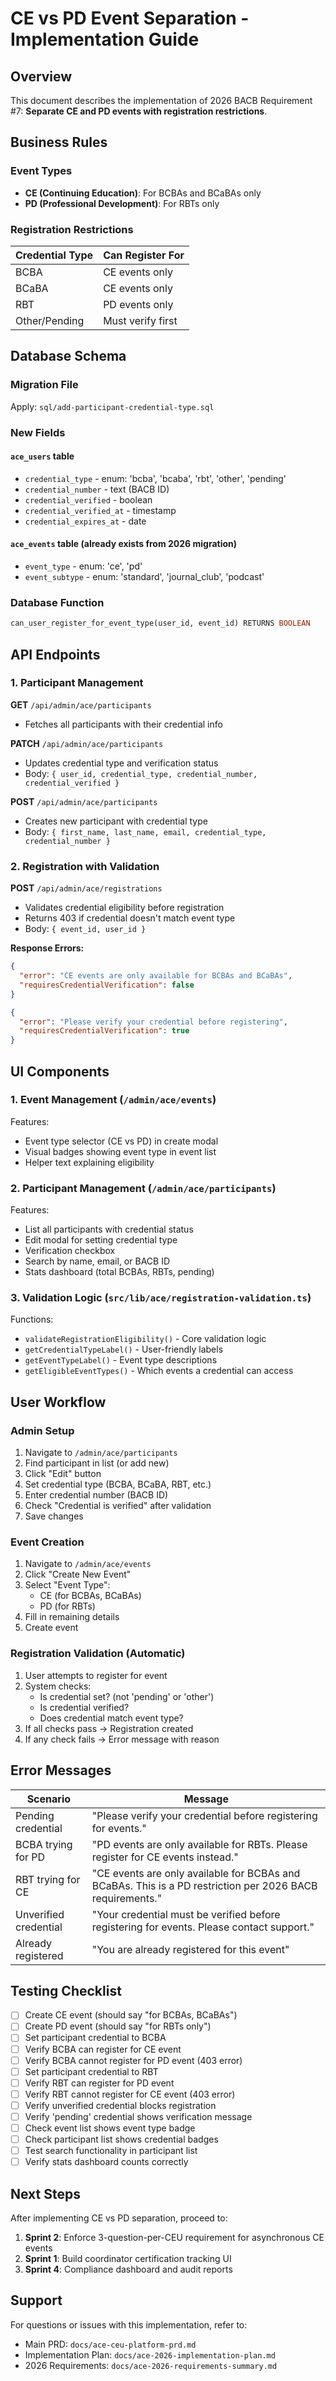 # CE vs PD Event Separation - Implementation Guide

## Overview

This document describes the implementation of 2026 BACB Requirement #7: **Separate CE and PD events with registration restrictions**.

## Business Rules

### Event Types
- **CE (Continuing Education)**: For BCBAs and BCaBAs only
- **PD (Professional Development)**: For RBTs only

### Registration Restrictions
| Credential Type | Can Register For |
|----------------|------------------|
| BCBA           | CE events only   |
| BCaBA          | CE events only   |
| RBT            | PD events only   |
| Other/Pending  | Must verify first|

## Database Schema

### Migration File
Apply: `sql/add-participant-credential-type.sql`

### New Fields

#### `ace_users` table
- `credential_type` - enum: 'bcba', 'bcaba', 'rbt', 'other', 'pending'
- `credential_number` - text (BACB ID)
- `credential_verified` - boolean
- `credential_verified_at` - timestamp
- `credential_expires_at` - date

#### `ace_events` table (already exists from 2026 migration)
- `event_type` - enum: 'ce', 'pd'
- `event_subtype` - enum: 'standard', 'journal_club', 'podcast'

### Database Function
```sql
can_user_register_for_event_type(user_id, event_id) RETURNS BOOLEAN
```

## API Endpoints

### 1. Participant Management
**GET** `/api/admin/ace/participants`
- Fetches all participants with their credential info

**PATCH** `/api/admin/ace/participants`
- Updates credential type and verification status
- Body: `{ user_id, credential_type, credential_number, credential_verified }`

**POST** `/api/admin/ace/participants`
- Creates new participant with credential type
- Body: `{ first_name, last_name, email, credential_type, credential_number }`

### 2. Registration with Validation
**POST** `/api/admin/ace/registrations`
- Validates credential eligibility before registration
- Returns 403 if credential doesn't match event type
- Body: `{ event_id, user_id }`

**Response Errors:**
```json
{
  "error": "CE events are only available for BCBAs and BCaBAs",
  "requiresCredentialVerification": false
}
```

```json
{
  "error": "Please verify your credential before registering",
  "requiresCredentialVerification": true
}
```

## UI Components

### 1. Event Management (`/admin/ace/events`)
Features:
- Event type selector (CE vs PD) in create modal
- Visual badges showing event type in event list
- Helper text explaining eligibility

### 2. Participant Management (`/admin/ace/participants`)
Features:
- List all participants with credential status
- Edit modal for setting credential type
- Verification checkbox
- Search by name, email, or BACB ID
- Stats dashboard (total BCBAs, RBTs, pending)

### 3. Validation Logic (`src/lib/ace/registration-validation.ts`)
Functions:
- `validateRegistrationEligibility()` - Core validation logic
- `getCredentialTypeLabel()` - User-friendly labels
- `getEventTypeLabel()` - Event type descriptions
- `getEligibleEventTypes()` - Which events a credential can access

## User Workflow

### Admin Setup
1. Navigate to `/admin/ace/participants`
2. Find participant in list (or add new)
3. Click "Edit" button
4. Set credential type (BCBA, BCaBA, RBT, etc.)
5. Enter credential number (BACB ID)
6. Check "Credential is verified" after validation
7. Save changes

### Event Creation
1. Navigate to `/admin/ace/events`
2. Click "Create New Event"
3. Select "Event Type":
   - CE (for BCBAs, BCaBAs)
   - PD (for RBTs)
4. Fill in remaining details
5. Create event

### Registration Validation (Automatic)
1. User attempts to register for event
2. System checks:
   - Is credential set? (not 'pending' or 'other')
   - Is credential verified?
   - Does credential match event type?
3. If all checks pass → Registration created
4. If any check fails → Error message with reason

## Error Messages

| Scenario | Message |
|----------|---------|
| Pending credential | "Please verify your credential before registering for events." |
| BCBA trying for PD | "PD events are only available for RBTs. Please register for CE events instead." |
| RBT trying for CE | "CE events are only available for BCBAs and BCaBAs. This is a PD restriction per 2026 BACB requirements." |
| Unverified credential | "Your credential must be verified before registering for events. Please contact support." |
| Already registered | "You are already registered for this event" |

## Testing Checklist

- [ ] Create CE event (should say "for BCBAs, BCaBAs")
- [ ] Create PD event (should say "for RBTs only")
- [ ] Set participant credential to BCBA
- [ ] Verify BCBA can register for CE event
- [ ] Verify BCBA cannot register for PD event (403 error)
- [ ] Set participant credential to RBT
- [ ] Verify RBT can register for PD event
- [ ] Verify RBT cannot register for CE event (403 error)
- [ ] Verify unverified credential blocks registration
- [ ] Verify 'pending' credential shows verification message
- [ ] Check event list shows event type badge
- [ ] Check participant list shows credential badges
- [ ] Test search functionality in participant list
- [ ] Verify stats dashboard counts correctly

## Next Steps

After implementing CE vs PD separation, proceed to:
1. **Sprint 2**: Enforce 3-question-per-CEU requirement for asynchronous CE events
2. **Sprint 1**: Build coordinator certification tracking UI
3. **Sprint 4**: Compliance dashboard and audit reports

## Support

For questions or issues with this implementation, refer to:
- Main PRD: `docs/ace-ceu-platform-prd.md`
- Implementation Plan: `docs/ace-2026-implementation-plan.md`
- 2026 Requirements: `docs/ace-2026-requirements-summary.md`

